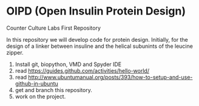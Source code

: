# OIPD (Open Insulin Protein Design)
Counter Culture Labs First Repository

In this repository we will develop code for protein design. Initially, for the design of a linker between insuline 
and the helical subunints of the leucine zipper. 

1. Install git, biopython, VMD and Spyder IDE
2. read https://guides.github.com/activities/hello-world/
3. read http://www.ubuntumanual.org/posts/393/how-to-setup-and-use-github-in-ubuntu
4. get and branch this repository.
5. work on the project.
